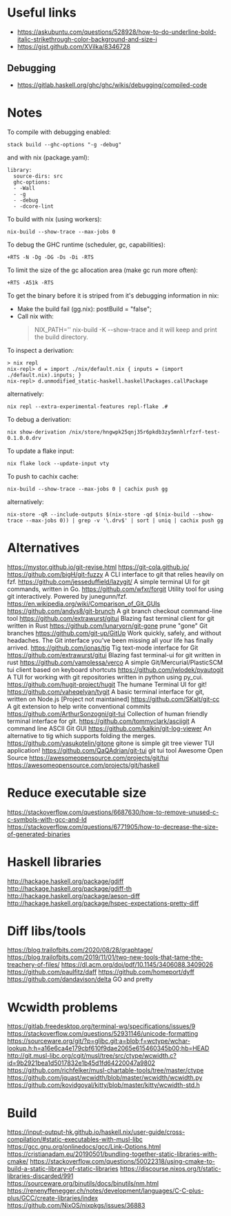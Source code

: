 Useful links
============

* https://askubuntu.com/questions/528928/how-to-do-underline-bold-italic-strikethrough-color-background-and-size-i
* https://gist.github.com/XVilka/8346728

Debugging
---------

* https://gitlab.haskell.org/ghc/ghc/wikis/debugging/compiled-code

Notes
=====

To compile with debugging enabled:

`stack build --ghc-options "-g -debug"`

and with nix (package.yaml):

```
library:
  source-dirs: src
  ghc-options:
  - -Wall
  - -g
  - -debug
  - -dcore-lint
```

To build with nix (using workers):

`nix-build --show-trace --max-jobs 0`

To debug the GHC runtime (scheduler, gc, capabilities):

`+RTS -N -Dg -DG -Ds -Di -RTS`

To limit the size of the gc allocation area (make gc run more often):

`+RTS -A51k -RTS`

To get the binary before it is striped from it's debugging information in nix:

 * Make the build fail (gg.nix):
    postBuild = "false";
 * Call nix with:
    > NIX_PATH='' nix-build -K --show-trace
   and it will keep and print the build directory.

To inspect a derivation:

```
> nix repl
nix-repl> d = import ./nix/default.nix { inputs = (import ./default.nix).inputs; }
nix-repl> d.unmodified_static-haskell.haskellPackages.callPackage
```

alternatively:

`nix repl --extra-experimental-features repl-flake .#`

To debug a derivation:

`nix show-derivation /nix/store/hngwpk25qnj35r6pkdb3zy5mnhlrfzrf-test-0.1.0.0.drv`

To update a flake input:

`nix flake lock --update-input vty`

To push to cachix cache:

`nix-build --show-trace --max-jobs 0 | cachix push gg`

alternatively:

`nix-store -qR --include-outputs $(nix-store -qd $(nix-build --show-trace --max-jobs 0)) | grep -v '\.drv$' | sort | uniq | cachix push gg`

Alternatives
============

https://mystor.github.io/git-revise.html
https://git-cola.github.io/
https://github.com/bigH/git-fuzzy A CLI interface to git that relies heavily on fzf.
https://github.com/jesseduffield/lazygit/ A simple terminal UI for git commands, written in Go.
https://github.com/wfxr/forgit Utility tool for using git interactively. Powered by junegunn/fzf.
https://en.wikipedia.org/wiki/Comparison_of_Git_GUIs
https://github.com/andys8/git-brunch A git branch checkout command-line tool
https://github.com/extrawurst/gitui Blazing fast terminal client for git written in Rust
https://github.com/lunaryorn/git-gone prune "gone" Git branches
https://github.com/git-up/GitUp Work quickly, safely, and without headaches. The Git interface you've been missing all your life has finally arrived.
https://github.com/jonas/tig Tig text-mode interface for Git
https://github.com/extrawurst/gitui Blazing fast terminal-ui for git written in rust
https://github.com/vamolessa/verco A simple Git/Mercurial/PlasticSCM tui client based on keyboard shortcuts
https://github.com/jwlodek/pyautogit A TUI for working with git repositories written in python using py_cui.
https://github.com/hugit-project/hugit The humane Terminal UI for git!
https://github.com/vaheqelyan/tygit A basic terminal interface for git, written on Node.js [Project not maintained]
https://github.com/SKalt/git-cc A git extension to help write conventional commits
https://github.com/ArthurSonzogni/git-tui Collection of human friendly terminal interface for git.
https://github.com/tommyclark/asciigit A command line ASCII Git GUI
https://github.com/kalkin/git-log-viewer An alternative to tig which supports folding the merges.
https://github.com/yasukotelin/gitone gitone is simple git tree viewer TUI application!
https://github.com/QaQAdrian/git-tui git tui tool
Awesome Open Source
https://awesomeopensource.com/projects/git/tui
https://awesomeopensource.com/projects/git/haskell

Reduce executable size
======================

https://stackoverflow.com/questions/6687630/how-to-remove-unused-c-c-symbols-with-gcc-and-ld
https://stackoverflow.com/questions/6771905/how-to-decrease-the-size-of-generated-binaries

Haskell libraries
=================

http://hackage.haskell.org/package/gdiff
http://hackage.haskell.org/package/gdiff-th
http://hackage.haskell.org/package/aeson-diff
http://hackage.haskell.org/package/hspec-expectations-pretty-diff

Diff libs/tools
===============

https://blog.trailofbits.com/2020/08/28/graphtage/
https://blog.trailofbits.com/2019/11/01/two-new-tools-that-tame-the-treachery-of-files/
https://dl.acm.org/doi/pdf/10.1145/3406088.3409026
https://github.com/paulfitz/daff
https://github.com/homeport/dyff
https://github.com/dandavison/delta GO and pretty

Wcwidth problems
================

https://gitlab.freedesktop.org/terminal-wg/specifications/issues/9
https://stackoverflow.com/questions/52931146/unicode-formatting
https://sourceware.org/git/?p=glibc.git;a=blob;f=wctype/wchar-lookup.h;h=a16e6ca4e179cbf610f9dae2065e615460345b00;hb=HEAD
http://git.musl-libc.org/cgit/musl/tree/src/ctype/wcwidth.c?id=9b2921bea1d5017832e1b45d1fd64220047a9802
https://github.com/richfelker/musl-chartable-tools/tree/master/ctype
https://github.com/jquast/wcwidth/blob/master/wcwidth/wcwidth.py
https://github.com/kovidgoyal/kitty/blob/master/kitty/wcwidth-std.h

Build
=====

https://input-output-hk.github.io/haskell.nix/user-guide/cross-compilation/#static-executables-with-musl-libc
https://gcc.gnu.org/onlinedocs/gcc/Link-Options.html
https://cristianadam.eu/20190501/bundling-together-static-libraries-with-cmake/
https://stackoverflow.com/questions/50022318/using-cmake-to-build-a-static-library-of-static-libraries
https://discourse.nixos.org/t/static-libraries-discarded/991
https://sourceware.org/binutils/docs/binutils/nm.html
https://renenyffenegger.ch/notes/development/languages/C-C-plus-plus/GCC/create-libraries/index
https://github.com/NixOS/nixpkgs/issues/36883
